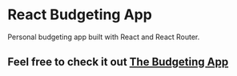 # React Budgeting App

Personal budgeting app built with React and React Router.

## Feel free to check it out [The Budgeting App](https://react-router-budgeting-app.vercel.app/)
